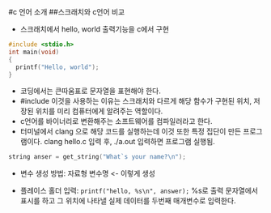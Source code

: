 #c 언어 소개
##스크래치와 c언어 비교
- 스크래치에서 hello, world 출력기능을 c에서 구현

```c
#include <stdio.h>
int main(void) 
{
  printf("Hello, world");
}
```

- 코딩에서는 큰따움표로 문자열을 표현해야 한다.
- #include <stdo h> 이것을 사용하는 이유는 스크래치와 다르게 해당 함수가 구현된 위치, 저장된 위치를 미리 컴퓨터에게 알려주는 역할이다.
- c언어를 바이너리로 변환해주는 소프트웨어를 컴파일러라고 한다.
- 터미널에서 clang 으로 해당 코드를 실행하는데 이것 또한 특정 집단이 만든 프로그램이다.
clang hello.c 입력 후, ./a.out 입력하면 프로그램 실행됨.

```c
string anser = get_string("What`s your name?\n");
```

- 변수 생성 방법: 자료형 변수명 <- 이렇게 생성

- 플레이스 홀더 입력: `printf("hello, %s\n", answer);`
%s로 출력 문자열에서 표시를 하고 그 위치에 나타낼 실제 데이터를 두번째 매개변수로 입력한다.

